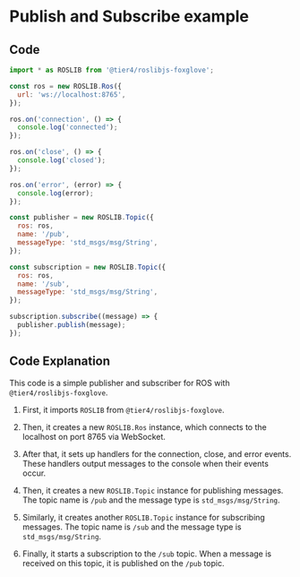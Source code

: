 # Publish and Subscribe example

## Code

```js
import * as ROSLIB from '@tier4/roslibjs-foxglove';

const ros = new ROSLIB.Ros({
  url: 'ws://localhost:8765',
});

ros.on('connection', () => {
  console.log('connected');
});

ros.on('close', () => {
  console.log('closed');
});

ros.on('error', (error) => {
  console.log(error);
});

const publisher = new ROSLIB.Topic({
  ros: ros,
  name: '/pub',
  messageType: 'std_msgs/msg/String',
});

const subscription = new ROSLIB.Topic({
  ros: ros,
  name: '/sub',
  messageType: 'std_msgs/msg/String',
});

subscription.subscribe((message) => {
  publisher.publish(message);
});
```

## Code Explanation

This code is a simple publisher and subscriber for ROS with `@tier4/roslibjs-foxglove`.

1. First, it imports `ROSLIB` from `@tier4/roslibjs-foxglove`.

2. Then, it creates a new `ROSLIB.Ros` instance, which connects to the localhost on port 8765 via WebSocket.

3. After that, it sets up handlers for the connection, close, and error events. These handlers output messages to the console when their events occur.

4. Then, it creates a new `ROSLIB.Topic` instance for publishing messages. The topic name is `/pub` and the message type is `std_msgs/msg/String`.

5. Similarly, it creates another `ROSLIB.Topic` instance for subscribing messages. The topic name is `/sub` and the message type is `std_msgs/msg/String`.

6. Finally, it starts a subscription to the `/sub` topic. When a message is received on this topic, it is published on the `/pub` topic.